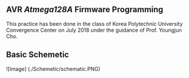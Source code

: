 ## AVR _Atmega128A_ Firmware Programming

  This practice has been done in the class of Korea Polytechnic University Convergence Center on July 2018 under the guidance of Prof. Youngjun Cho. 

## Basic Schemetic
![Image] (./Schemetic/schematic.PNG)

